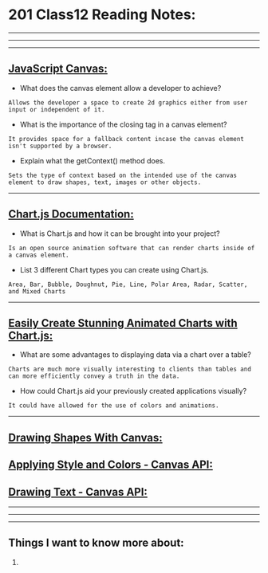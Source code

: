 # **201 Class12 Reading Notes:**
---
---
---

## [**JavaScript Canvas:**](https://www.javascripttutorial.net/web-apis/javascript-canvas/)

* What does the canvas element allow a developer to achieve?

```
Allows the developer a space to create 2d graphics either from user input or independent of it.
```

* What is the importance of the closing tag in a canvas element?

```
It provides space for a fallback content incase the canvas element isn't supported by a browser.
```

* Explain what the getContext() method does.

```
Sets the type of context based on the intended use of the canvas element to draw shapes, text, images or other objects.
```

---

## [**Chart.js Documentation:**](http://www.chartjs.org/docs/)

* What is Chart.js and how it can be brought into your project?

```
Is an open source animation software that can render charts inside of a canvas element.
```

* List 3 different Chart types you can create using Chart.js.

```
Area, Bar, Bubble, Doughnut, Pie, Line, Polar Area, Radar, Scatter, and Mixed Charts
```

---

## [**Easily Create Stunning Animated Charts with Chart.js:**](https://www.webdesignerdepot.com/2013/11/easily-create-stunning-animated-charts-with-chart-js/)

* What are some advantages to displaying data via a chart over a table?

```
Charts are much more visually interesting to clients than tables and can more efficiently convey a truth in the data.
```

* How could Chart.js aid your previously created applications visually?

```
It could have allowed for the use of colors and animations.
```

---

## [**Drawing Shapes With Canvas:**](https://developer.mozilla.org/en-US/docs/Web/API/Canvas_API/Tutorial/Drawing_shapes)

## [**Applying Style and Colors - Canvas API:**](https://developer.mozilla.org/en-US/docs/Web/API/Canvas_API/Tutorial/Applying_styles_and_colors)

## [**Drawing Text - Canvas API:**](https://developer.mozilla.org/en-US/docs/Web/API/Canvas_API/Tutorial/Drawing_text)

---
---
---
## **Things I want to know more about:**

1. 

